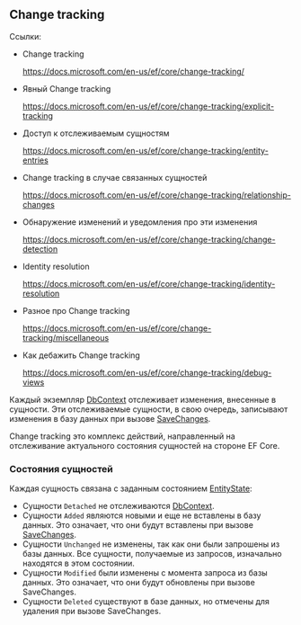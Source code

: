## Change tracking



Ссылки:

- Change tracking

  https://docs.microsoft.com/en-us/ef/core/change-tracking/

- Явный Change tracking

  https://docs.microsoft.com/en-us/ef/core/change-tracking/explicit-tracking

- Доступ к отслеживаемым сущностям

  https://docs.microsoft.com/en-us/ef/core/change-tracking/entity-entries

- Change tracking в случае связанных сущностей

  https://docs.microsoft.com/en-us/ef/core/change-tracking/relationship-changes

- Обнаружение изменений и уведомления про эти изменения

  https://docs.microsoft.com/en-us/ef/core/change-tracking/change-detection

- Identity resolution

  https://docs.microsoft.com/en-us/ef/core/change-tracking/identity-resolution

- Разное про Change tracking

  https://docs.microsoft.com/en-us/ef/core/change-tracking/miscellaneous

- Как дебажить Change tracking

  https://docs.microsoft.com/en-us/ef/core/change-tracking/debug-views





Каждый экземпляр [DbContext](https://docs.microsoft.com/ru-RU/dotnet/api/microsoft.entityframeworkcore.dbcontext) отслеживает изменения, внесенные в сущности. Эти отслеживаемые сущности, в свою очередь, записывают изменения в базу данных при вызове [SaveChanges](https://docs.microsoft.com/ru-RU/dotnet/api/microsoft.entityframeworkcore.dbcontext.savechanges).

Change tracking это комплекс действий, направленный на отслеживание актуального состояния  сущностей на стороне EF Core.

### Состояния сущностей

Каждая сущность связана с заданным состоянием [EntityState](https://docs.microsoft.com/ru-RU/dotnet/api/microsoft.entityframeworkcore.entitystate):

- Сущности `Detached` не отслеживаются [DbContext](https://docs.microsoft.com/ru-RU/dotnet/api/microsoft.entityframeworkcore.dbcontext).
- Сущности `Added` являются новыми и еще не вставлены в базу данных. Это означает, что они будут вставлены при вызове [SaveChanges](https://docs.microsoft.com/ru-RU/dotnet/api/microsoft.entityframeworkcore.dbcontext.savechanges).
- Сущности `Unchanged` не изменены, так как они были запрошены из базы данных. Все сущности, получаемые из запросов, изначально находятся в этом состоянии.
- Сущности `Modified` были изменены с момента запроса из базы данных. Это означает, что они будут обновлены при вызове SaveChanges.
- Сущности `Deleted` существуют в базе данных, но отмечены для удаления при вызове SaveChanges.